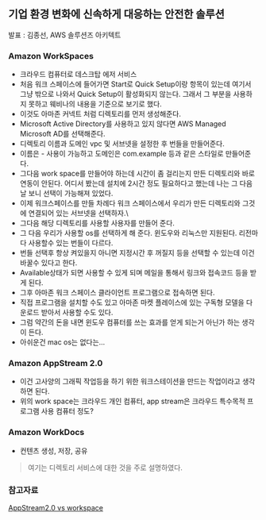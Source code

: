 ## 기업 환경 변화에 신속하게 대응하는 안전한 솔루션

발표 : 김종선, AWS 솔루션즈 아키텍트

### Amazon WorkSpaces

- 크라우드 컴퓨터로 데스크탑 에저 서비스
- 처음 워크 스페이스에 들어가면 Start로 Quick Setup이랑 항목이 있는데 여기서 그냥 밖으로 나와서 Quick Setup이 활성화되지 않는다. 그래서 그 부분을 사용하지 못하고 웨비나의 내용을 기준으로 보기로 했다.
- 이것도 아마존 커넥트 처럼 디렉토리를 먼저 생성해준다.
- Microsoft Active Directory를 사용하고 있지 않다면 AWS Managed Microsoft AD를 선택해준다.
- 디렉토리 이름과 도메인 vpc 및 서브넷을 설정한 후 번들을 만들어준다.
- 이름은 - 사용이 가능하고 도메인은 com.example 등과 같은 스타일로 만들어준다.
- 그다음 work space를 만들어야 하는데 시간이 좀 걸리는지 만든 디렉토리와 바로 연동이 안된다. 어디서 봤는데 설치에 2시간 정도 필요하다고 했는데   나는 그 다음날 보니 선택이 가능해져 있었다.
- 이제 워크스페이스를 만들 차례다 워크 스페이스에서 우리가 만든 디렉토리와 그것에 연결되어 있는 서브넷을 선택하자.\
- 그다음 해당 디렉토리를 사용할 사용자를 만들어 준다.
- 그 다음 우리가 사용할 os를 선택하게 해 준다. 윈도우와 리눅스만 지원된다. 리전마다 사용할수 있는 번들이 다르다.
- 번들 선택후 항상 켜있을지 아니면 지정시간 후 꺼질지 등을 선택할 수 있는데 이건 바꿀수 있다고 한다.
- Available상태가 되면 사용할 수 있게 되며 메일을 통해서 링크와 접속코드 등을 받게 된다.
- 그후 아마존 워크 스페이스 클라이언트 프로그램으로 접속하면 된다.
- 직접 프로그램을 설치할 수도 있고 아마존 마켓 플레이스에 있는 구독형 모델을 다운로드 받아서 사용할 수도 있다.
- 그럼 약간의 돈을 내면 윈도우 컴퓨터를 쓰는 효과를 얻게 되는거 아닌가 하는 생각이 든다.
- 아쉬운건 mac os는 없다는...

### Amazon AppStream 2.0

- 이건 고사양의 그래픽 작업등을 하기 위한 워크스테이션을 만드는 작업이라고 생각하면 된다.
- 위의 work space는 크라우드 개인 컴퓨터, app stream은 크라우드 특수목적 프로그램 사용 컴퓨터 정도?

### Amazon WorkDocs

- 컨텐츠 생성, 저장, 공유

>  여기는 디렉토리 서비스에 대한 것을 주로 설명하였다.

### 참고자료

[AppStream2.0 vs workspace](https://www.cloudhesive.com/blog-posts/appstream-2-0-vs-workspaces-basics/)